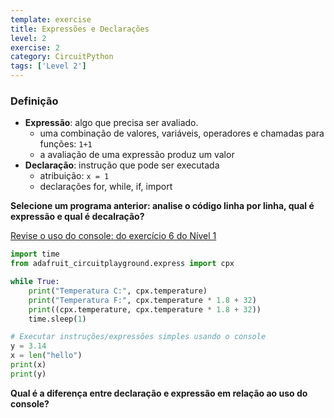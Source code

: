 ```yaml
---
template: exercise
title: Expressões e Declarações
level: 2
exercise: 2
category: CircuitPython
tags: ['Level 2']
---
```


### Definição

- **Expressão**: algo que precisa ser avaliado.
  - uma combinação de valores, variáveis, operadores e chamadas para funções: `1+1`
  - a avaliação de uma expressão produz um valor
- **Declaração**: instrução que pode ser executada
  - atribuição: `x = 1`
  - declarações for, while, if, import

**Selecione um programa anterior: analise o código linha por linha, qual é expressão e qual é decalração?**

[Revise o uso do console: do exercício 6 do Nível 1](../../level-1/L1-E6)

```python
import time
from adafruit_circuitplayground.express import cpx

while True:
    print("Temperatura C:", cpx.temperature)
    print("Temperatura F:", cpx.temperature * 1.8 + 32)
    print((cpx.temperature, cpx.temperature * 1.8 + 32))
    time.sleep(1)

```

```python
# Executar instruções/expressões simples usando o console
y = 3.14
x = len("hello")
print(x)
print(y)
```

**Qual é a diferença entre declaração e expressão em relação ao uso do console?**
